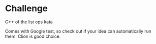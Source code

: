 # Challenge
 
C++ of the list ops kata

Comes with Google test, so check out if your idea can automatically run them. Clion is good choice.